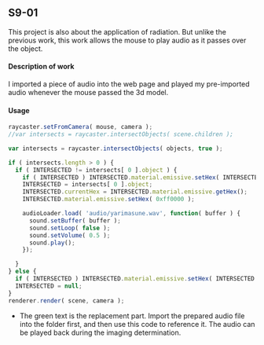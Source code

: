 ## S9-01 ##
This project is also about the application of radiation. But unlike the previous work, this work allows the mouse to play audio as it passes over the object.

#### Description of work ####
I imported a piece of audio into the web page and played my pre-imported audio whenever the mouse passed the 3d model.

#### Usage ####
```javascript
raycaster.setFromCamera( mouse, camera );
//var intersects = raycaster.intersectObjects( scene.children );

var intersects = raycaster.intersectObjects( objects, true );

if ( intersects.length > 0 ) {
  if ( INTERSECTED != intersects[ 0 ].object ) {
    if ( INTERSECTED ) INTERSECTED.material.emissive.setHex( INTERSECTED.currentHex );
    INTERSECTED = intersects[ 0 ].object;
    INTERSECTED.currentHex = INTERSECTED.material.emissive.getHex();
    INTERSECTED.material.emissive.setHex( 0xff0000 );

    audioLoader.load( 'audio/yarimasune.wav', function( buffer ) {
      sound.setBuffer( buffer );
      sound.setLoop( false );
      sound.setVolume( 0.5 );
      sound.play();
    });

  }
} else {
  if ( INTERSECTED ) INTERSECTED.material.emissive.setHex( INTERSECTED.currentHex );
  INTERSECTED = null;
}
renderer.render( scene, camera );
```
* The green text is the replacement part. Import the prepared audio file into the folder first, and then use this code to reference it. The audio can be played back during the imaging determination.
